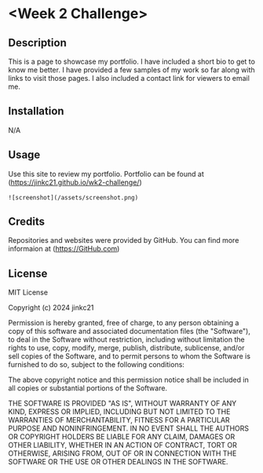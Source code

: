 # <Week 2 Challenge>

## Description

This is a page to showcase my portfolio. I have included a short bio to get to know me better. I have provided a few samples of my work so far along with links to visit those pages. I also included a contact link for viewers to email me.


## Installation

N/A

## Usage

Use this site to review my portfolio.
Portfolio can be found at (https://jinkc21.github.io/wk2-challenge/)

    
    ![screenshot](/assets/screenshot.png)
    

## Credits

Repositories and websites were provided by GitHub. You can find more informaion at (https://GitHub.com) 

## License
MIT License

Copyright (c) 2024 jinkc21

Permission is hereby granted, free of charge, to any person obtaining a copy
of this software and associated documentation files (the "Software"), to deal
in the Software without restriction, including without limitation the rights
to use, copy, modify, merge, publish, distribute, sublicense, and/or sell
copies of the Software, and to permit persons to whom the Software is
furnished to do so, subject to the following conditions:

The above copyright notice and this permission notice shall be included in all
copies or substantial portions of the Software.

THE SOFTWARE IS PROVIDED "AS IS", WITHOUT WARRANTY OF ANY KIND, EXPRESS OR
IMPLIED, INCLUDING BUT NOT LIMITED TO THE WARRANTIES OF MERCHANTABILITY,
FITNESS FOR A PARTICULAR PURPOSE AND NONINFRINGEMENT. IN NO EVENT SHALL THE
AUTHORS OR COPYRIGHT HOLDERS BE LIABLE FOR ANY CLAIM, DAMAGES OR OTHER
LIABILITY, WHETHER IN AN ACTION OF CONTRACT, TORT OR OTHERWISE, ARISING FROM,
OUT OF OR IN CONNECTION WITH THE SOFTWARE OR THE USE OR OTHER DEALINGS IN THE
SOFTWARE.

